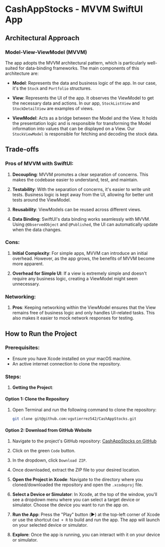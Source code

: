 # CashAppStocks - MVVM SwiftUI App

## Architectural Approach

### Model-View-ViewModel (MVVM)

The app adopts the MVVM architectural pattern, which is particularly well-suited for data-binding frameworks. The main components of this architecture are:

- **Model**: Represents the data and business logic of the app. In our case, it's the `Stock` and `Portfolio` structures.
  
- **View**: Represents the UI of the app. It observes the ViewModel to get the necessary data and actions. In our app, `StockListView` and `StockDetailView` are examples of views.
  
- **ViewModel**: Acts as a bridge between the Model and the View. It holds the presentation logic and is responsible for transforming the Model information into values that can be displayed on a View. Our `StockViewModel` is responsible for fetching and decoding the stock data.

## Trade-offs

### Pros of MVVM with SwiftUI:

1. **Decoupling**: MVVM promotes a clear separation of concerns. This makes the codebase easier to understand, test, and maintain.
  
2. **Testability**: With the separation of concerns, it's easier to write unit tests. Business logic is kept away from the UI, allowing for better unit tests around the ViewModel.
  
3. **Reusability**: ViewModels can be reused across different views.
  
4. **Data Binding**: SwiftUI's data binding works seamlessly with MVVM. Using `@ObservedObject` and `@Published`, the UI can automatically update when the data changes.

### Cons:

1. **Initial Complexity**: For simple apps, MVVM can introduce an initial overhead. However, as the app grows, the benefits of MVVM become more apparent.
  
2. **Overhead for Simple UI**: If a view is extremely simple and doesn't require any business logic, creating a ViewModel might seem unnecessary.

### Networking:

1. **Pros**: Keeping networking within the ViewModel ensures that the View remains free of business logic and only handles UI-related tasks. This also makes it easier to mock network responses for testing.

## How to Run the Project

### Prerequisites:

- Ensure you have Xcode installed on your macOS machine.
- An active internet connection to clone the repository.

### Steps:

1. **Getting the Project**:

#### Option 1: Clone the Repository

1. Open Terminal and run the following command to clone the repository:
   ```bash
   git clone git@github.com:vgutierrez542/CashAppStocks.git
   ```

#### Option 2: Download from GitHub Website

1. Navigate to the project's GitHub repository: [CashAppStocks on GitHub](https://github.com/vgutierrez542/CashAppStocks)
2. Click on the green `Code` button.
3. In the dropdown, click `Download ZIP`.
4. Once downloaded, extract the ZIP file to your desired location.

2. **Open the Project in Xcode**:
   Navigate to the directory where you cloned/downloaded the repository and open the `.xcodeproj` file.

3. **Select a Device or Simulator**:
   In Xcode, at the top of the window, you'll see a dropdown menu where you can select a target device or simulator. Choose the device you want to run the app on.

4. **Run the App**:
   Press the "Play" button (▶️) at the top-left corner of Xcode or use the shortcut `Cmd + R` to build and run the app. The app will launch on your selected device or simulator.

5. **Explore**:
   Once the app is running, you can interact with it on your device or simulator.
